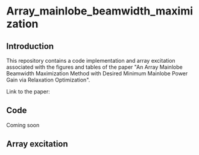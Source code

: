 # Array_mainlobe_beamwidth_maximization
## Introduction
This repository contains a code implementation and array excitation associated with the figures and tables of the paper "An Array Mainlobe Beamwidth Maximization Method with Desired Minimum Mainlobe Power Gain via Relaxation Optimization".  

Link to the paper:
## Code
Coming soon
## Array excitation
